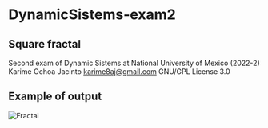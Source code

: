 # DynamicSistems-exam2
## Square fractal
Second exam of Dynamic Sistems at National University of Mexico (2022-2)
Karime Ochoa Jacinto karime8aj@gmail.com
GNU/GPL License 3.0
## Example of output
![Fractal]()
